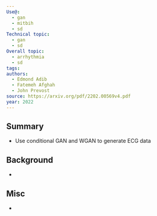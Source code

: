 ```yaml
---
Use@:
  - gan
  - mitbih
  - sd
Technical topic:
  - gan
  - sd
Overall topic:
  - arrhythmia
  - sd
tags: 
authors:
  - Edmond Adib
  - Fatemeh Afghah
  - John Prevost
source: https://arxiv.org/pdf/2202.00569v4.pdf
year: 2022
---
```



## Summary
- Use conditional GAN and WGAN to generate ECG data
## Background
- 

## Misc
- 